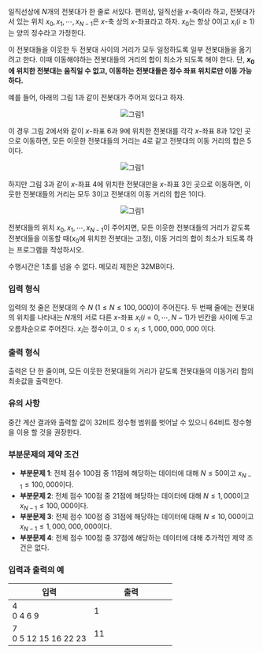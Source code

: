 일직선상에 $N$개의 전봇대가 한 줄로 서있다. 편의상, 일직선을 $x$-축이라 하고, 전봇대가 서 있는 위치 $x_{0}, x_{1}, \cdots, x_{N-1}$은 $x$-축 상의 $x$-좌표라고 하자. $x_{0}$는 항상 0이고 $x_{i}$($i \ge 1$)는 양의 정수라고 가정한다.

이 전봇대들을 이웃한 두 전봇대 사이의 거리가 모두 일정하도록 일부 전봇대들을 옮기려고 한다. 이때 이동해야하는 전봇대들의 거리의 합이 최소가 되도록 해야 한다. 단, **$x_{0}$에 위치한 전봇대는 움직일 수 없고, 이동하는 전봇대들은 정수 좌표 위치로만 이동 가능하다.**

예를 들어, 아래의 그림 1과 같이 전봇대가 주어져 있다고 하자.

<div style="width: inherit; text-align: center;">
<img src="https://s3.ap-northeast-2.amazonaws.com/oj.uz/old/KOI13_pole/pic1.png?dl=1" alt="그림1"/>
</div>

이 경우 그림 2에서와 같이 $x$-좌표 6과 9에 위치한 전봇대를 각각 $x$-좌표 8과 12인 곳으로 이동하면, 모든 이웃한 전봇대들의 거리는 4로 같고 전봇대의 이동 거리의 합은 5이다. 

<div style="width: inherit; text-align: center;">
<img src="https://s3.ap-northeast-2.amazonaws.com/oj.uz/old/KOI13_pole/pic2.png?dl=1" alt="그림1"/>
</div>

하지만 그림 3과 같이 $x$-좌표 4에 위치한 전봇대만을 $x$-좌표 3인 곳으로 이동하면, 이웃한 전봇대들의 거리는 모두 3이고 전봇대의 이동 거리의 합은 1이다.

<div style="width: inherit; text-align: center;">
<img src="https://s3.ap-northeast-2.amazonaws.com/oj.uz/old/KOI13_pole/pic3.png?dl=1" alt="그림1"/>
</div>

전봇대들의 위치 $x_{0}, x_{1}, \cdots, x_{N-1}$이 주어지면, 모든 이웃한 전봇대들의 거리가 같도록 전봇대들을 이동할 때($x_{0}$에 위치한 전봇대는 고정), 이동 거리의 합이 최소가 되도록 하는 프로그램을 작성하시오.

수행시간은 1초를 넘을 수 없다. 메모리 제한은 32MB이다.

### 입력 형식

입력의 첫 줄은 전봇대의 수 $N$ ($1 \le N \le 100,000$)이 주어진다. 두 번째 줄에는 전봇대의 위치를 나타내는 $N$개의 서로 다른 $x$-좌표 $x_{i}$($i = 0, \cdots, N-1$)가 빈칸을 사이에 두고 오름차순으로 주어진다. $x_{i}$는 정수이고, $0 \le x_{i} \le  1,000,000,000$ 이다.

### 출력 형식

출력은 단 한 줄이며, 모든 이웃한 전봇대들의 거리가 같도록 전봇대들의 이동거리 합의 최솟값을 출력한다.

### 유의 사항

중간 계산 결과와 출력할 값이 32비트 정수형
범위를 벗어날 수 있으니 64비트 정수형을 이용
할 것을 권장한다.

### 부분문제의 제약 조건

* **부분문제 1**: 전체 점수 100점 중 11점에 해당하는 데이터에 대해 $N \le 50$이고 $x_{N-1} \le 100,000$이다.
* **부분문제 2**: 전체 점수 100점 중 21점에 해당하는 데이터에 대해 $N \le 1,000$이고 $x_{N-1} \le 100,000$이다.
* **부분문제 3**: 전체 점수 100점 중 31점에 해당하는 데이터에 대해 $N \le 10,000$이고 $x_{N-1} \le 1,000,000,000$이다.
* **부분문제 4**: 전체 점수 100점 중 37점에 해당하는 데이터에 대해 추가적인 제약 조건은 없다.

### 입력과 출력의 예

<table class='table table-bordered table-condensed'>
 <thead>
  <tr>
   <th>입력</th>
   <th>출력</th>
  </tr>
 </thead>
 <tbody>
  <tr class="code-font">
   <td style="width: 50%;">4<br/>
0 4 6 9</td>
   <td>1</td>
  </tr>
  <tr class="code-font">
   <td style="width: 50%;">7<br/>
0 5 12 15 16 22 23</td>
   <td>11</td>
  </tr>
 </tbody>
</table>